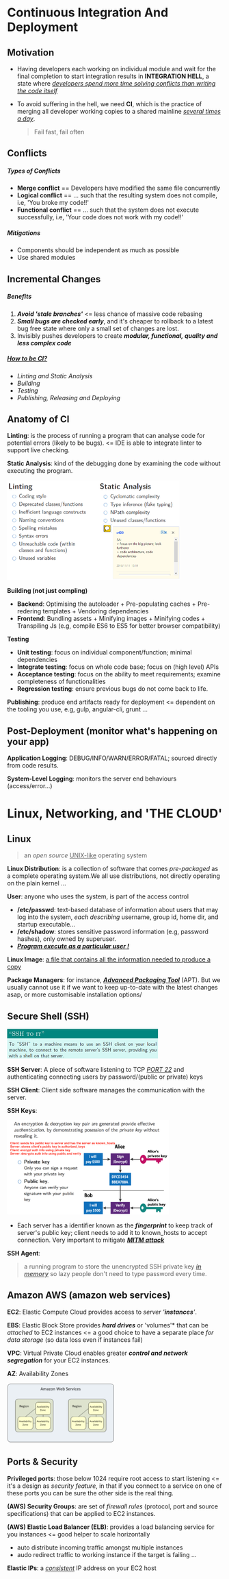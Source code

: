 # Continuous Integration And Deployment

## **Motivation**

* Having developers each working on individual module and wait for the final completion to start integration results in **INTEGRATION HELL**, a state where *<u>developers spend more time solving conflicts than writing the code itself</u>*

* To avoid suffering in the hell, we need **CI**, which is the practice of merging all developer working copies to a shared mainline *<u>several times a day</u>*. 

  > Fail fast, fail often

## **Conflicts**

##### **Types of Conflicts**

* **Merge conflict** == Developers have modified the same file concurrently
* **Logical conflict** == … such that the resulting system does not compile, i.e, 'You broke my code!!'
* **Functional conflict** == … such that the system does not execute successfully, i.e, 'Your code does not work with my code!!'

##### **Mitigations**

* Components should be independent as much as possible
* Use shared modules


## **Incremental Changes**

##### **Benefits**

1. ***Avoid 'stale branches'*** <= less chance of massive code rebasing
2. ***Small bugs are checked early***, and it's cheaper to rollback to a latest bug free state where only a small set of changes are lost.
3. Invisibly pushes developers to create ***modular, functional, quality and less complex code***

##### <u>How to be CI?</u>

* *Linting and Static Analysis*
* *Building*
* *Testing*
* *Publishing, Releasing and Deploying*

## **Anatomy of CI**

**Linting**: is the process of running a program that can analyse code for potential errors (likely to be bugs). <= IDE is able to integrate linter to support live checking. 

**Static Analysis**: kind of the debugging done by examining the code without executing the program. 

<img src="Linting&StaticAnalysis.PNG" height="80%" width="80%">

**Building (not just compling)**

* **Backend**: Optimising the autoloader + Pre-populating caches + Pre-redering templates + Vendoring dependencies
* **Frontend**: Bundling assets + Minifying images + Minifying codes + Transpiling Js (e.g, compile ES6 to ES5 for better browser compatibility) 

**Testing**

* **Unit testing**: focus on individual component/function; minimal dependencies
* **Integrate testing**: focus on whole code base; focus on (high level) APIs
* **Acceptance testing**: focus on the ability to meet requirements; examine completeness of functionalities
* **Regression testing**: ensure previous bugs do not come back to life. 

**Publishing**: produce end artifacts ready for deployment <= dependent on the tooling you use, e.g, gulp, angular-cli, grunt … 

## **Post-Deployment** (monitor what's happening on your app)

**Application Logging**: DEBUG/INFO/WARN/ERROR/FATAL; sourced directly from code results. 

**System-Level Logging**: monitors the server end behaviours (access/error...)

# Linux, Networking, and 'THE CLOUD'

## Linux

>  an *open source* <u>UNIX-like</u> operating system

**Linux Distribution**: is a collection of software that comes *pre-packaged* as a complete operating system.We all use distributions, not directly operating on the plain kernel … 

**User**: anyone who uses the system, is part of the access control

* **/etc/passwd**: text-based database of information about users that may log into the system, *each describing* username, group id, home dir, and startup executable… 
* **/etc/shadow**: stores sensitive password information (e.g, password hashes), only owned by superuser.
* **<u>*Program execute as a particular user !*</u>**

**Linux Image**: [a file that contains all the information needed to produce a copy](http://unix.stackexchange.com/questions/208407/why-is-the-linux-kernel-called-an-image)

**Package Managers**: for instance, <u>***Advanced Packaging Tool***</u> (APT). But we usually cannot use it if we want to keep up-to-date with the latest changes asap, or more customisable installation options/

## Secure Shell (SSH)

<img src="SSHtoit.PNG" height="70%" width="70%">

**SSH Server**: A piece of software listening to TCP <u>*PORT 22*</u> and authenticating connecting users by password/(public or private) keys

**SSH Client**: Client side software manages the communication with the server. 

**SSH Keys**: 

<img src="PPKeys.png" height="75%" width="75%">

* Each server has a identifier known as the ***fingerprint*** to keep track of server's public key; client needs to add it to known_hosts to accept connection. Very important to mitigate [**<u>*MITM attack*</u>**](https://en.wikipedia.org/wiki/Man-in-the-middle_attack)

**SSH Agent**: 

> a running program to store the unencrypted SSH private key <u>***in memory***</u> so lazy people don't need to type password every time. 

## Amazon AWS (amazon web services)

**EC2**: Elastic Compute Cloud provides access to *server '**instances**'*.

**EBS**: Elastic Block Store provides ***hard drives*** or 'volumes'* that can be *attached* to EC2 instances <= a good choice to have a separate place *for data storage* (so data loss even if instances fail)

**VPC**: Virtual Private Cloud enables greater ***control and network segregation*** for your EC2 instances. 

**AZ**: Availability Zones

<img src="AZ.png" height="50%" width="50%">

## Ports & Security

**Privileged ports**: those below 1024 require root access to start listening <= it's a design as *security feature*, in that if you connect to a service on one of these ports you can be sure the other side is the real thing. 

**(AWS) Security Groups**: are set of *firewall rules* (protocol, port and source specifications) that can be applied to EC2 instances. 

**(AWS) Elastic Load Balancer (ELB)**: provides a load balancing service for you instances <= good helper to scale horizontally

* auto distribute incoming traffic  amongst multiple instances 
* audo redirect traffic to working instance if the target is failing … 

**Elastic IPs**: a *<u>consistent</u>* IP address on your EC2 host